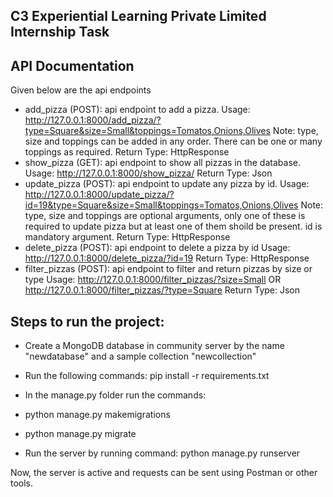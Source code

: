 ## C3 Experiential Learning Private Limited Internship Task

## API Documentation

Given below are the api endpoints 

- add_pizza (POST): api endpoint to add a pizza.
Usage: http://127.0.0.1:8000/add_pizza/?type=Square&size=Small&toppings=Tomatos,Onions,Olives
Note: type, size and toppings can be added in any order. There can be one or many toppings as required.
Return Type: HttpResponse
- show_pizza (GET): api endpoint to show all pizzas in the database.
Usage: http://127.0.0.1:8000/show_pizza/
Return Type: Json
- update_pizza (POST): api endpoint to update any pizza by id.
Usage: http://127.0.0.1:8000/update_pizza/?id=19&type=Square&size=Small&toppings=Tomatos,Onions,Olives
Note: type, size and toppings are optional arguments, only one of these is required to update pizza but at least one of them shoild be present. id is mandatory argument.
Return Type: HttpResponse
- delete_pizza (POST): api endpoint to delete a pizza by id
Usage: http://127.0.0.1:8000/delete_pizza/?id=19
Return Type: HttpResponse
- filter_pizzas (POST): api endpoint to filter and return pizzas by size or type
Usage: http://127.0.0.1:8000/filter_pizzas/?size=Small  OR  http://127.0.0.1:8000/filter_pizzas/?type=Square
Return Type: Json

## Steps to run the project:

- Create a MongoDB database in community server by the name "newdatabase" and a sample collection "newcollection"
- Run the following commands: 
pip install -r requirements.txt
- In the manage.py folder run the commands:
- python manage.py makemigrations
- python manage.py migrate

- Run the server by running command:
python manage.py runserver

Now, the server is active and requests can be sent using Postman or other tools.

